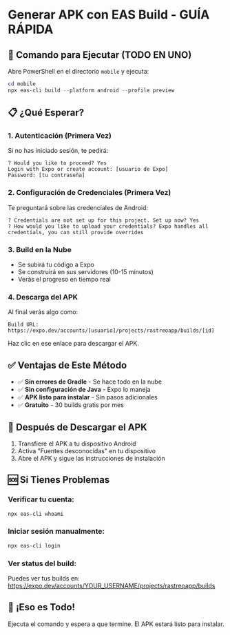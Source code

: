 # Generar APK con EAS Build - GUÍA RÁPIDA

## 🎯 Comando para Ejecutar (TODO EN UNO)

Abre PowerShell en el directorio `mobile` y ejecuta:

```powershell
cd mobile
npx eas-cli build --platform android --profile preview
```

## 📋 ¿Qué Esperar?

### 1. Autenticación (Primera Vez)
Si no has iniciado sesión, te pedirá:
```
? Would you like to proceed? Yes
Login with Expo or create account: [usuario de Expo]
Password: [tu contraseña]
```

### 2. Configuración de Credenciales (Primera Vez)
Te preguntará sobre las credenciales de Android:
```
? Credentials are not set up for this project. Set up now? Yes
? How would you like to upload your credentials? Expo handles all credentials, you can still provide overrides
```

### 3. Build en la Nube
- Se subirá tu código a Expo
- Se construirá en sus servidores (10-15 minutos)
- Verás el progreso en tiempo real

### 4. Descarga del APK
Al final verás algo como:
```
Build URL: https://expo.dev/accounts/[usuario]/projects/rastreoapp/builds/[id]
```

Haz clic en ese enlace para descargar el APK.

## ✅ Ventajas de Este Método

- ✅ **Sin errores de Gradle** - Se hace todo en la nube
- ✅ **Sin configuración de Java** - Expo lo maneja
- ✅ **APK listo para instalar** - Sin pasos adicionales
- ✅ **Gratuito** - 30 builds gratis por mes

## 📱 Después de Descargar el APK

1. Transfiere el APK a tu dispositivo Android
2. Activa "Fuentes desconocidas" en tu dispositivo
3. Abre el APK y sigue las instrucciones de instalación

## 🆘 Si Tienes Problemas

### Verificar tu cuenta:
```powershell
npx eas-cli whoami
```

### Iniciar sesión manualmente:
```powershell
npx eas-cli login
```

### Ver status del build:
Puedes ver tus builds en: https://expo.dev/accounts/YOUR_USERNAME/projects/rastreoapp/builds

## 🎯 ¡Eso es Todo!

Ejecuta el comando y espera a que termine. El APK estará listo para instalar.

